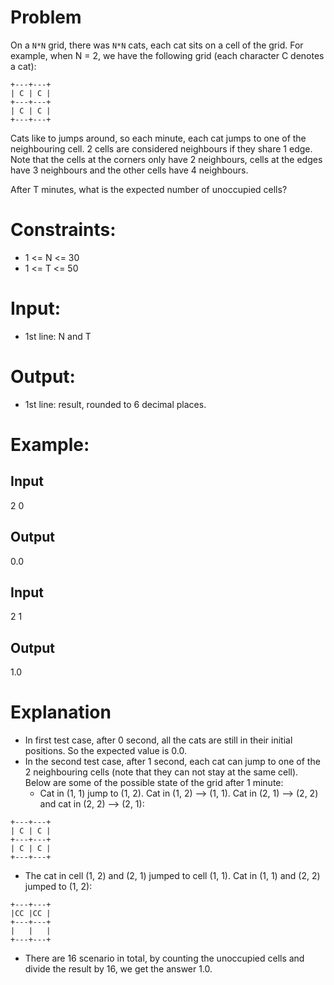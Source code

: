 # Problem
On a `N*N` grid, there was `N*N` cats, each cat sits on a cell of the grid. For example, when N = 2, we have the following grid (each character C denotes a cat):

```
+---+---+
| C | C |
+---+---+
| C | C |
+---+---+
```


Cats like to jumps around, so each minute, each cat jumps to one of the neighbouring cell. 2 cells are considered neighbours if they share 1 edge. Note that the cells at the corners only have 2 neighbours, cells at the edges have 3 neighbours and the other cells have 4 neighbours.

After T minutes, what is the expected number of unoccupied cells?

# Constraints:
- 1 <= N <= 30
- 1 <= T <= 50

# Input:
- 1st line: N and T

# Output:
- 1st line: result, rounded to 6 decimal places.

# Example:
## Input
2 0

## Output
0.0

## Input
2 1
## Output
1.0

# Explanation
- In first test case, after 0 second, all the cats are still in their initial positions. So the expected value is 0.0.
- In the second test case, after 1 second, each cat can jump to one of the 2 neighbouring cells (note that they can not stay at the same cell). Below are some of the possible state of the grid after 1 minute:
  - Cat in (1, 1) jump to (1, 2). Cat in (1, 2) --> (1, 1). Cat in (2, 1) --> (2, 2) and cat in (2, 2) --> (2, 1):
```
+---+---+
| C | C |
+---+---+
| C | C |
+---+---+
```
  - The cat in cell (1, 2) and (2, 1) jumped to cell (1, 1). Cat in (1, 1) and (2, 2) jumped to (1, 2):
```
+---+---+
|CC |CC |
+---+---+
|   |   |
+---+---+
```
  - There are 16 scenario in total, by counting the unoccupied cells and divide the result by 16, we get the answer 1.0.
